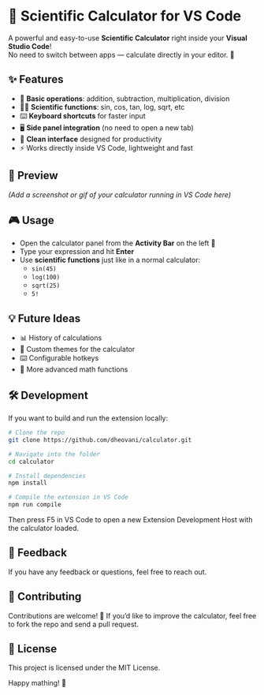 # 🧮 Scientific Calculator for VS Code

A powerful and easy-to-use **Scientific Calculator** right inside your **Visual Studio Code**!  
No need to switch between apps — calculate directly in your editor. 🚀

## ✨ Features

- 🔢 **Basic operations**: addition, subtraction, multiplication, division
- 🧑‍🔬 **Scientific functions**: sin, cos, tan, log, sqrt, etc
- ⌨️ **Keyboard shortcuts** for faster input
- 🖥️ **Side panel integration** (no need to open a new tab)
- 🎨 **Clean interface** designed for productivity
- ⚡ Works directly inside VS Code, lightweight and fast

## 📸 Preview

*(Add a screenshot or gif of your calculator running in VS Code here)*

## 🎮 Usage

- Open the calculator panel from the **Activity Bar** on the left 📐
- Type your expression and hit **Enter**
- Use **scientific functions** just like in a normal calculator:
  - `sin(45)`
  - `log(100)`
  - `sqrt(25)`
  - `5!`

## 💡 Future Ideas

- 📊 History of calculations
- 🎨 Custom themes for the calculator
- ⌨️ Configurable hotkeys
- 🧩 More advanced math functions

## 🛠️ Development

If you want to build and run the extension locally:

```bash
# Clone the repo
git clone https://github.com/dheovani/calculator.git

# Navigate into the folder
cd calculator

# Install dependencies
npm install

# Compile the extension in VS Code
npm run compile
```

Then press F5 in VS Code to open a new Extension Development Host with the calculator loaded.

## 📢 Feedback

If you have any feedback or questions, feel free to reach out.

## 🤝 Contributing

Contributions are welcome! 🎉
If you’d like to improve the calculator, feel free to fork the repo and send a pull request.

## 📜 License

This project is licensed under the MIT License.

Happy mathing! 🚀